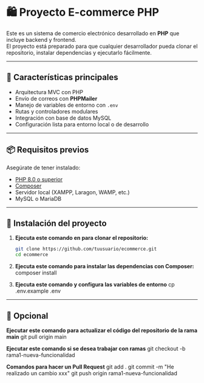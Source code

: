 # 🛍️ Proyecto E-commerce PHP

Este es un sistema de comercio electrónico desarrollado en **PHP** que incluye backend y frontend.  
El proyecto está preparado para que cualquier desarrollador pueda clonar el repositorio, instalar dependencias y ejecutarlo fácilmente.

---

## 🚀 Características principales

- Arquitectura MVC con PHP
- Envío de correos con **PHPMailer**
- Manejo de variables de entorno con `.env`
- Rutas y controladores modulares
- Integración con base de datos MySQL
- Configuración lista para entorno local o de desarrollo

---

## 📦 Requisitos previos

Asegúrate de tener instalado:

- [PHP 8.0 o superior](https://www.php.net/downloads)
- [Composer](https://getcomposer.org/)
- Servidor local (XAMPP, Laragon, WAMP, etc.)
- MySQL o MariaDB

---

## 🧰 Instalación del proyecto

1. **Ejecuta este comando en para clonar el repositorio:**
   ```bash
   git clone https://github.com/tuusuario/ecommerce.git
   cd ecommerce

2. **Ejecuta este comando para instalar las dependencias con Composer:**
    composer install

3. **Ejecuta este comando y configura las variables de entorno**
    cp .env.example .env

---

## 🧰 Opcional

**Ejecutar este comando para actualizar el código del repositorio de la rama main**
    git pull origin main

**Ejecutar este comando si se desea trabajar con ramas**
    git checkout -b rama1-nueva-funcionalidad

**Comandos para hacer un Pull Request**
    git add .
    git commit -m "He realizado un cambio xxx"
    git push origin rama1-nueva-funcionalidad

